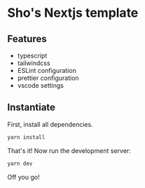 # Sho's Nextjs template

## Features
- typescript
- tailwindcss
- ESLint configuration
- prettier configuration
- vscode settings

## Instantiate
First, install all dependencies.

```zsh
yarn install
```

That's it! Now run the development server:

```zsh
yarn dev
```

Off you go!